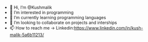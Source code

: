 - 👋 Hi, I’m @Kushmalik
- 👀 I’m interested in programming  
- 🌱 I’m currently learning programming languages 
- 💞️ I’m looking to collaborate on projects and interships
- 📫 How to reach me -> Linkedin:https://www.linkedin.com/in/kush-malik-5a6b11213/

<!---
Kushmalik/Kushmalik is a ✨ special ✨ repository because its `README.md` (this file) appears on your GitHub profile.
You can click the Preview link to take a look at your changes.
--->


